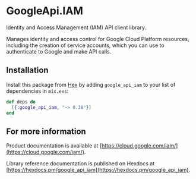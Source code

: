 # GoogleApi.IAM

Identity and Access Management (IAM) API client library.

Manages identity and access control for Google Cloud Platform resources, including the creation of service accounts, which you can use to authenticate to Google and make API calls. 

## Installation

Install this package from [Hex](https://hex.pm) by adding
`google_api_iam` to your list of dependencies in `mix.exs`:

```elixir
def deps do
  [{:google_api_iam, "~> 0.38"}]
end
```

## For more information

Product documentation is available at [https://cloud.google.com/iam/](https://cloud.google.com/iam/).

Library reference documentation is published on Hexdocs at
[https://hexdocs.pm/google_api_iam](https://hexdocs.pm/google_api_iam).
